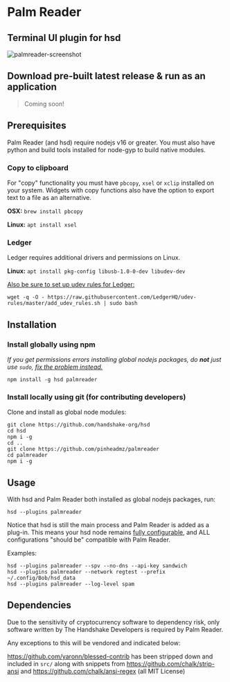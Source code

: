 # Palm Reader

## Terminal UI plugin for hsd

![palmreader-screenshot](https://raw.githubusercontent.com/pinheadmz/palmreader/master/docs/screenshot1.png)

## Download pre-built latest release & run as an application

> Coming soon!

## Prerequisites

Palm Reader (and hsd) require nodejs v16 or greater.
You must also have python and build tools installed for node-gyp to build native modules.

### Copy to clipboard

For "copy" functionality you must have `pbcopy`, `xsel` or `xclip` installed on
your system. Widgets with copy functions also have the option to export text
to a file as an alternative.

**OSX:** `brew install pbcopy`

**Linux:** `apt install xsel`

### Ledger

Ledger requires additional drivers and permissions on Linux.

**Linux:** `apt install pkg-config libusb-1.0-0-dev libudev-dev`

[Also be sure to set up udev rules for Ledger:](https://support.ledger.com/hc/en-us/articles/115005165269-Fix-USB-connection-issues-with-Ledger-Live?support=true)

```
wget -q -O - https://raw.githubusercontent.com/LedgerHQ/udev-rules/master/add_udev_rules.sh | sudo bash
```

## Installation

### Install globally using npm

*If you get permissions errors installing global nodejs packages,
do **not** just use `sudo`, [fix the problem instead.](https://docs.npmjs.com/resolving-eacces-permissions-errors-when-installing-packages-globally)*

`npm install -g hsd palmreader`

### Install locally using git (for contributing developers)

Clone and install as global node modules:
```
git clone https://github.com/handshake-org/hsd
cd hsd
npm i -g
cd ..
git clone https://github.com/pinheadmz/palmreader
cd palmreader
npm i -g
```

## Usage

With hsd and Palm Reader both installed as global nodejs packages, run:

`hsd --plugins palmreader`

Notice that hsd is still the main process and Palm Reader is added as a plug-in.
This means your hsd node remains [fully configurable](https://hsd-dev.org/guides/config.html),
and ALL configurations "should be" compatible with Palm Reader.

Examples:

```
hsd --plugins palmreader --spv --no-dns --api-key sandwich
hsd --plugins palmreader --network regtest --prefix ~/.config/Bob/hsd_data
hsd --plugins palmreader --log-level spam
```

## Dependencies

Due to the sensitivity of cryptocurrency software to dependency risk, only
software written by The Handshake Developers is required by Palm Reader.

Any exceptions to this will be vendored and indicated below:

https://github.com/yaronn/blessed-contrib has been stripped down and included
in `src/` along with snippets from https://github.com/chalk/strip-ansi and
https://github.com/chalk/ansi-regex (all MIT License)